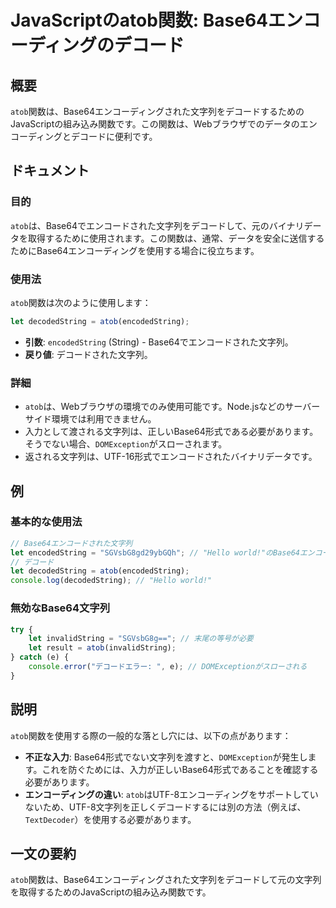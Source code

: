 <!--
Meta Description: # JavaScriptのatob関数: Base64エンコーディングのデコード ## 概要 `atob`関数は、Base64エンコーディングされた文字列をデコードするためのJavaScriptの組み込み関数です。この関数は、Webブラウザでのデータのエンコーディングとデコードに便利です。 ## ド...
Meta Keywords: atob, let, encodedstring, javascript, decodedstring
-->

# JavaScriptのatob関数: Base64エンコーディングのデコード

## 概要
`atob`関数は、Base64エンコーディングされた文字列をデコードするためのJavaScriptの組み込み関数です。この関数は、Webブラウザでのデータのエンコーディングとデコードに便利です。

## ドキュメント
### 目的
`atob`は、Base64でエンコードされた文字列をデコードして、元のバイナリデータを取得するために使用されます。この関数は、通常、データを安全に送信するためにBase64エンコーディングを使用する場合に役立ちます。

### 使用法
`atob`関数は次のように使用します：

```javascript
let decodedString = atob(encodedString);
```

- **引数**: `encodedString` (String) - Base64でエンコードされた文字列。
- **戻り値**: デコードされた文字列。

### 詳細
- `atob`は、Webブラウザの環境でのみ使用可能です。Node.jsなどのサーバーサイド環境では利用できません。
- 入力として渡される文字列は、正しいBase64形式である必要があります。そうでない場合、`DOMException`がスローされます。
- 返される文字列は、UTF-16形式でエンコードされたバイナリデータです。

## 例
### 基本的な使用法

```javascript
// Base64エンコードされた文字列
let encodedString = "SGVsbG8gd29ybGQh"; // "Hello world!"のBase64エンコード
// デコード
let decodedString = atob(encodedString);
console.log(decodedString); // "Hello world!"
```

### 無効なBase64文字列
```javascript
try {
    let invalidString = "SGVsbG8g=="; // 末尾の等号が必要
    let result = atob(invalidString);
} catch (e) {
    console.error("デコードエラー: ", e); // DOMExceptionがスローされる
}
```

## 説明
`atob`関数を使用する際の一般的な落とし穴には、以下の点があります：

- **不正な入力**: Base64形式でない文字列を渡すと、`DOMException`が発生します。これを防ぐためには、入力が正しいBase64形式であることを確認する必要があります。
- **エンコーディングの違い**: `atob`はUTF-8エンコーディングをサポートしていないため、UTF-8文字列を正しくデコードするには別の方法（例えば、`TextDecoder`）を使用する必要があります。

## 一文の要約
`atob`関数は、Base64エンコーディングされた文字列をデコードして元の文字列を取得するためのJavaScriptの組み込み関数です。